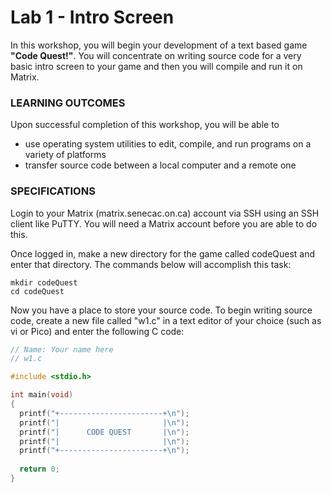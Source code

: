 # Lab 1 - Intro Screen

In this workshop, you will begin your development of a text based game **"Code Quest!"**. You will concentrate on writing source code for a very basic intro screen to your game and then you will compile and run it on Matrix.

### LEARNING OUTCOMES

Upon successful completion of this workshop, you will be able to 
- use operating system utilities to edit, compile, and run programs on a variety of platforms 
- transfer source code between a local computer and a remote one

### SPECIFICATIONS

Login to your Matrix (matrix.senecac.on.ca) account via SSH using an SSH client like PuTTY. You will need a Matrix account before you are able to do this.

Once logged in, make a new directory for the game called codeQuest and enter that directory. The commands below will accomplish this task:

```
mkdir codeQuest
cd codeQuest
```

Now you have a place to store your source code. To begin writing source code, create a new file called "w1.c" in a text editor of your choice (such as vi or Pico) and enter the following C code:

```c
// Name: Your name here
// w1.c

#include <stdio.h>

int main(void) 
{
  printf("+-----------------------+\n");
  printf("|                       |\n");
  printf("|      CODE QUEST       |\n");
  printf("|                       |\n");
  printf("+-----------------------+\n");
  
  return 0;
}
```
